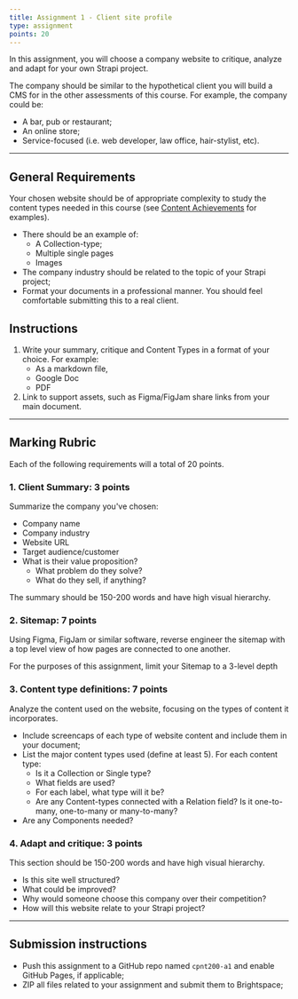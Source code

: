 ```yaml
---
title: Assignment 1 - Client site profile
type: assignment
points: 20
---
```


In this assignment, you will choose a company website to critique, analyze and adapt for your own Strapi project.

The company should be similar to the hypothetical client you will build a CMS for in the other assessments of this course. For example, the company could be:
- A bar, pub or restaurant;
- An online store;
- Service-focused (i.e. web developer, law office, hair-stylist, etc).

---

## General Requirements
Your chosen website should be of appropriate complexity to study the content types needed in this course (see [Content Achievements](achievements) for examples).
- There should be an example of:
    - A Collection-type;
    - Multiple single pages
    - Images
- The company industry should be related to the topic of your Strapi project;
- Format your documents in a professional manner. You should feel comfortable submitting this to a real client.

## Instructions
1. Write your summary, critique and Content Types in a format of your choice. For example:
    - As a markdown file,
    - Google Doc
    - PDF
2. Link to support assets, such as Figma/FigJam share links from your main document.

---

## Marking Rubric
Each of the following requirements will a total of 20 points.

### 1. Client Summary: 3 points
Summarize the company you've chosen:
- Company name
- Company industry
- Website URL
- Target audience/customer
- What is their value proposition?
    - What problem do they solve?
    - What do they sell, if anything?

The summary should be 150-200 words and have high visual hierarchy.

### 2. Sitemap: 7 points
Using Figma, FigJam or similar software, reverse engineer the sitemap with a top level view of how pages are connected to one another.

For the purposes of this assignment, limit your Sitemap to a 3-level depth

### 3. Content type definitions: 7 points
Analyze the content used on the website, focusing on the types of content it incorporates.
- Include screencaps of each type of website content and include them in your document;
- List the major content types used (define at least 5). For each content type:
    - Is it a Collection or Single type?
    - What fields are used?
    - For each label, what type will it be?
    - Are any Content-types connected with a Relation field? Is it one-to-many, one-to-many or many-to-many?
- Are any Components needed?

### 4. Adapt and critique: 3 points
This section should be 150-200 words and have high visual hierarchy.
- Is this site well structured?
- What could be improved?
- Why would someone choose this company over their competition?
- How will this website relate to your Strapi project?

---

## Submission instructions
- Push this assignment to a GitHub repo named `cpnt200-a1` and enable GitHub Pages, if applicable;
- ZIP all files related to your assignment and submit them to Brightspace;
